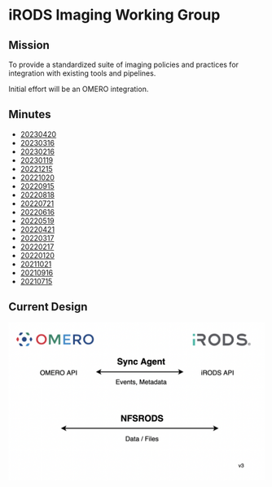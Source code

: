 # iRODS Imaging Working Group

## Mission

To provide a standardized suite of imaging policies and practices for integration with existing tools and pipelines.

Initial effort will be an OMERO integration.

## Minutes

 - [20230420](20230420-minutes.md)
 - [20230316](20230316-minutes.md)
 - [20230216](20230216-minutes.md)
 - [20230119](20230119-minutes.md)
 - [20221215](20221215-minutes.md)
 - [20221020](20221020-minutes.md)
 - [20220915](20220915-minutes.md)
 - [20220818](20220818-minutes.md)
 - [20220721](20220721-minutes.md)
 - [20220616](20220616-minutes.md)
 - [20220519](20220519-minutes.md)
 - [20220421](20220421-minutes.md)
 - [20220317](20220317-minutes.md)
 - [20220217](20220217-minutes.md)
 - [20220120](20220120-minutes.md)
 - [20211021](20211021-minutes.md)
 - [20210916](20210916-minutes.md)
 - [20210715](20210715-minutes.md)

## Current Design

![Current Design](./omero-irods-integration-v3.png)

